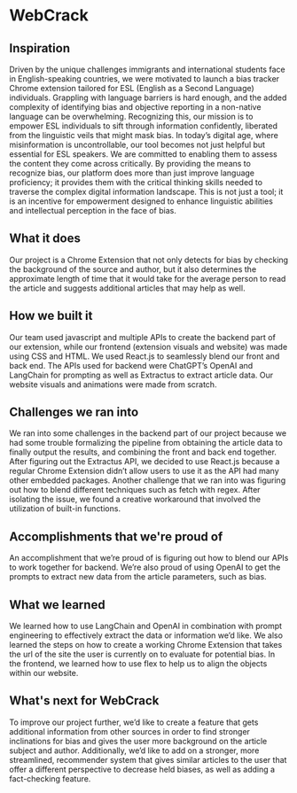 # WebCrack
## Inspiration
Driven by the unique challenges immigrants and international students face in English-speaking countries, we were motivated to launch a bias tracker Chrome extension tailored for ESL (English as a Second Language) individuals. Grappling with language barriers is hard enough, and the added complexity of identifying bias and objective reporting in a non-native language can be overwhelming. Recognizing this, our mission is to empower ESL individuals to sift through information confidently, liberated from the linguistic veils that might mask bias. In today’s digital age, where misinformation is uncontrollable, our tool becomes not just helpful but essential for ESL speakers. We are committed to enabling them to assess the content they come across critically. By providing the means to recognize bias, our platform does more than just improve language proficiency; it provides them with the critical thinking skills needed to traverse the complex digital information landscape. This is not just a tool; it is an incentive for empowerment designed to enhance linguistic abilities and intellectual perception in the face of bias.

## What it does
Our project is a Chrome Extension that not only detects for bias by checking the background of the source and author, but it also determines the approximate length of time that it would take for the average person to read the article and suggests additional articles that may help as well. 

## How we built it
Our team used javascript and multiple APIs to create the backend part of our extension, while our frontend (extension visuals and website) was made using CSS and HTML. We used React.js to seamlessly blend our front and back end. The APIs used for backend were ChatGPT’s OpenAI and LangChain for prompting as well as Extractus to extract article data. Our website visuals and animations were made from scratch.

## Challenges we ran into
We ran into some challenges in the backend part of our project because we had some trouble formalizing the pipeline from obtaining the article data to finally output the results, and combining the front and back end together. After figuring out the Extractus API, we decided to use React.js because a regular Chrome Extension didn’t allow users to use it as the API had many other embedded packages. Another challenge that we ran into was figuring out how to blend different techniques such as fetch with regex. After isolating the issue, we found a creative workaround that involved the utilization of built-in functions.

## Accomplishments that we're proud of
An accomplishment that we’re proud of is figuring out how to blend our APIs to work together for backend. We’re also proud of using OpenAI to get the prompts to extract new data from the article parameters, such as bias. <at least one more accomplishment>

## What we learned
We learned how to use LangChain and OpenAI in combination with prompt engineering to effectively extract the data or information we’d like. We also learned the steps on how to create a working Chrome Extension that takes the url of the site the user is currently on to evaluate for potential bias. In the frontend, we learned how to use flex to help us to align the objects within our website. 

## What's next for WebCrack
To improve our project further, we’d like to create a feature that gets additional information from other sources in order to find stronger inclinations for bias and gives the user more background on the article subject and author. Additionally, we’d like to add on a stronger, more streamlined, recommender system that gives similar articles to the user that offer a different perspective to decrease held biases, as well as adding a fact-checking feature.

